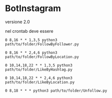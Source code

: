 # BotInstagram
versione 2.0

nel crontab deve essere


  <code>0 8,16 * * 1,3,5 python3 path/to/folder/FollowByFollower.py</code>

  <code>0 8,16 * * 2,4,6 python3 path/to/folder/FollowByLocation.py</code>

  <code>0 10,14,18,22 * * 1,3,5 python3 path/to/folder/LikeByHashtag.py</code>

  <code>0 10,14,18,22 * * 2,4,6 python3 path/to/folder/LikeByLocation.py</code>
 
  <code>0 8,18 * * * python3 path/to/folder/Unfollow.py</code>

